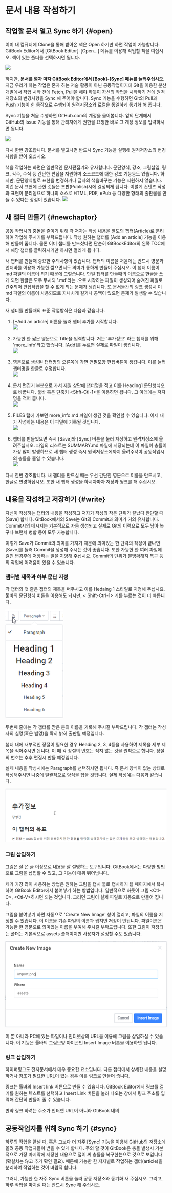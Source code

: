 # 문서 내용 작성하기

## 작업할 문서 열고 Sync 하기 {#open}

이미 내 컴퓨터에 Clone을 통해 받아온 책은 Open 하기만 하면 작업이 가능합니다. GitBook Editor에서 \[GitBook Editor\]-\[Open...\] 메뉴를 이용해 작업할 책을 여십시오. 책이 있는 폴더를 선택하시면 됩니다.

![](/assets/gitbook_open.png)

하지만, **문서를 열자 마자  GitBook Editor에서 \[Book\]-\[Sync\] 메뉴를 눌러주십시오.** 지금 우리가 하는 작업은 혼자 하는 저술 활동이 아닌 공동작업이기에 Git을 이용한 분산개발에서 작업 시작 전에 Fetch, Pull을 해야 하듯이 자신의 작업을 시작하기 전에 원격저장소의 변경사항을 Sync 해 주어야 합니다.  Sync 기능을 수행하면 Git의 Pull과 Push 기능이 한 동작으로 수행되어 원격저장소와 로컬을 동일하게 동기화 해 줍니다.

Sync 기능을 처음 수행하면 GitHub.com의 계정을 물어봅니다. 앞의 단계에서 GitHub의 Issue 기능을 통해 관리자에게 권한을 요청한 바로 그 계정 정보를 입력하시면 됩니다.

![](/assets/github_login.png)

다시 한번 강조합니다. 문서를 열고나면 반드시 Sync 기능을 실행해 원격저장소의 변경사항을 받아 오십시오.

책을 작업하는 화면은 일반적인 문서편집기와 유사합니다. 문단양식, 강조, 그림삽입, 링크, 각주, 수식 등 간단한 편집을 지원하며 소스코드에 대한 강조 기능등도 있습니다. 하지만, 문단양식별로 표현을 변경하거나 글자의 색을바꾸는 기능은 지원하지 않습니다. 이런 문서 표현에 관한 것들은 조판\(Publish\)시에 결정되게 됩니다. 이럴게 컨텐츠 작성과 표현이 분리됨으로 하나의 소스로 HTML, PDF, ePub 등 다양한 형태의 출판물을 만들 수 있다는 장점이 있습니다. ![](/assets/open_book.png)

## 새 챕터 만들기 {#newchaptor}

공동 작업시의 충돌을 줄이기 위해 각 저자는 작성 내용을 별도의 챕터\(Article\)로 분리하여 작업해 주시기를 부탁드립니다. 작성 원하는 챕터를 \[Add an article\] 기능을 이용해 만들어 줍니다. 물론 이미 챕터를 만드셨다면 단순히 GitBookEditor의 왼쪽 TOC에서 해당 챕터를 글릭하시기만 하시면 열리게 됩니다.

새 챕터를 만들때 중요한 주의사항이 있습니다. 챕터의 이름을 처음에는 반드시 영문과 언더바를 이용해 가능한 짧으면서도 의미가 통하게 만들어 주십시오. 이 챕터 이름이 md 파일의 이름이 되기 때문에 그렇습니다. 만일 챕터를 만들때의 이름으로 한글을 쓰게 되면 한글은 모두 무시되 '.md'라는 .으로 시작하는 파일이 생성되어 숨겨진 파일로 간주되어 편집작업을 할 수 없게 되는 문제가 생깁니다. 또 문서들간의 링크 생성시 이 md 파일의 이름이 사용되므로 지나치게 길거나 공백이 있으면 문제가 발생할 수 있습니다.

새 챕터를 만들때의 표준 작업방식은 다음과 같습니다.

1. \[+Add an article\] 버튼을 눌러 챕터 추가를 시작합니다.  
   ![](/assets/add_article.png)

2. 가능한 한 짧은 영문으로 Title을 입력합니다. 저는 '추가정보' 라는 챕터를 위해 'more\_info'라고 했습니다. \[Add\]를 누르면 실제로 파일이 생깁니다.  
   ![](/assets/article_title.png)

3. 영문으로 생성된 챕터명의 오른쪽에 가면 연필모양 편집버튼이 생깁니다. 이를 눌러 챕터명을 한글로 수정합니다.  
   ![](/assets/chapter_rename.png)

4. 문서 편집기 부분으로 가서 제일 상단에 챕터명을 적고 이를 Heading1 문단형식으로 바꿉니다. 툴바 혹은 단축키 &lt;Shft-Ctl-1&gt;을 이용하면 됩니다. 그 아래에는 저자명을 적어 줍니다.  
   ![](/assets/chptor_h1.png)

5. FILES 탭에 가보면 more\_info.md 파일이 생긴 것을 확인할 수 있습니다. 이제 내가 작성하는 내용은 이 파일에 기록될 것입니다.  
   ![](/assets/article_files.png)

6. 챕터를 만들었으면 즉시 \[Save\]와 \[Sync\] 버튼을 눌러 저장하고 원격저장소에 올려주십시오. 파일의 리스트는 SUMMARY.md 파일에 저장되는데 이 파일이 충돌이 가장 많이 발생하므로 새 챕터 생성 즉시 원격저장소에까지 올려주셔야 공동작업시의 충돌을 줄일 수 있습니다.  
   ![](/assets/chaptor_save_sync.png)

다시 한번 강조합니다. 새 챕터를 만드실 때는 우선 간단한 영문으로 이름을 만드시고, 한글로 변경하십시오. 또한 새 챕터 생성을 하시자마자 저장과 씽크를 해 주십시오.

## 내용을 작성하고 저장하기 {#write}

자신이 작성하는 챕터의 내용을 작성하고 저자가 작성의 작은 단위가 끝났다 판단할 때 \[Save\] 합니다. GitBook에서의 Save는 Git의 Commit과 의미가 거의 유사합니다. Commit시의 메시지는 기본적으로 자동 생성되고 실제로 Git의 이력으로 모두 남아 복구나 브랜치 병합 등이 모두 가능합니다.

이렇게 Save가 Commit의 의미를 가지기 때문에  의미있는 한 단락의 작성이 끝나면 \[Save\]를 눌러 Commit을 생성해 주시는 것이 좋습니다. 또한 가능한 한 여러 파일에 걸친 변경후에 저장하는 일을 지양해 주십시요. Commit의 단위가 불명확해져 복구 등의 작업에 어려움이 있을 수 있습니다.

### 챕터별 제목과 하부 문단 지정

각 챕터의 첫 줄은 챕터의 제목을 써주시고 이를 Hedaing 1 스타일로 지정해 주십시요. 툴바의 문단형식 버튼을 이용해도 되지만, &lt; Shift-Ctrl-1&gt; 키를 누르는 것이 더 빠릅니다.

![](/assets/paragraph-style.png)

두번째 줄에는 각 챕터를 맏은 분의 이름을 기록해 주시길 부탁드립니다. 각 챕터는 작성자의 실명\(혹은 별명\)을 확히 밝혀 출판될 예졍입니다.

챕터 내에 새부적인 장절이 필요한 경우  Heading 2, 3, 4등을 사용하여 제목을 세부 제목을 적어주시면 됩니다. 이 때 각 장절의 번호는 적지 않는 것을 원칙으로 합니다. 장절의 번호는 추후 편집시 만들 예정입니다.

실제 내용을 작성시에는 Paragraph를 선택하시면 됩니다. 즉 문서 양식이 없는 상태로 작성해주시면 나중에 일괄적으로 양식을 잡을 것입니다. 실제 작성예는 다음과 같습니다.

![](/assets/paragraph.png)

### 그림 삽입하기

그림은 잘 쓴 글 이상으로 내용을 잘 설명하는 도구입니다. GitBook에서는 다양한 방법으로 그림을 삽입할 수 있고, 그 기능이 매위 뛰어납니다.

제가 가장 많이 사용하는 방법은 원하는 그림을 캡처 툴로 캡처하거 웹 페이지에서 복사하여 GitBook Editor에서 붙여넣기 하는 방법입니다. 일반적으로 하듯이 그림 &lt;Ctl-C&gt;, &lt;Ctl-V&gt;하시면 되는 것입니다. 그러면 그림이 실제 파일로 자동으로 만들어 집니다.

그림을 붙여넣기 하면 자동으로 'Create New Image' 창이 열리고, 파일의 이름을 지정할 수 있습니다. 이 이름을 기존 파일의 이름과 겹치면 저장이 안됩니다. 파일이름은 가능한 한 영문으로 의미있는 이름을 부여해 주시길 부탁드립니다. 또한 그림이 저장되는 폴더는 기본적으로 assets 폴더이지만 사용자가 설정할 수도 있습니다.

![](/assets/import_image.png)

이 뿐 아니라 PC에 있는 파일이나 인터넷상의 URL을 이용해 그림을 삽입하실 수 있습니다. 이 기능은 툴바의 그림모양 아이콘인 Insert Image 버튼을 이용하면 됩니다.

### 링크 삽입하기

하이퍼링크도 전자문서에서 매우 중요한 요소입니다. 다른 챕터에서 상세한 내용을 설명하거나 참조가 필요한 URL이 있는 경우 이를 링크로 만들어 줍니다.

링크는 툴바의 Insert Iink 버튼으로 만들 수 있습니다. GitBook Editor에서 링크를 걸기를 원하는 텍스트를 선택하고 Insert Link 버튼을 눌러 나오는 창에서 링크 주소를 입력해 간단히 만들어 줄 수 있습니다.

만약 링크 하려는 주소가 인터넷 URL이 아니라 GtiBook 내의 

## 공동작업자를 위해 Sync 하기 {#sync}

하루의 작업을 끝낼 때, 혹은 그보다 더 자주 \[Sync\] 기능을 이용해 GitHub의 저장소에 올려 공동 작업자들이 받을 수 있게 합니다. 주의 할 것이 GitBook은 충돌 발생시 기본적으로 가장 마지막에 저장한 내용으로 덮어 써 충돌을 복구한는으로 것으로 보입니다\(확실치는 않고 추가 확인 필요\). 때문에 가능한 한 저자별로 작업하는 챕터\(article\)을 분리하여 작업하는 것이 바람직 합니다.

그러니, 가능한 한 자주 Sync 버튼을 눌러 공동 저장소와 동기화 새 주십시오. 그리고, 하루 작업을 마치실 때는 반드시 Sync 해 주십시오.

